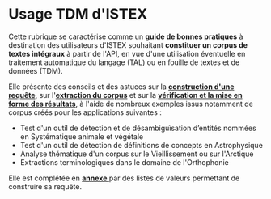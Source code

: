 # Usage TDM d'ISTEX

Cette rubrique se caractérise comme un **guide de bonnes pratiques** à destination des utilisateurs d'ISTEX souhaitant **constituer un corpus de textes intégraux** à partir de l'API, en vue d'une utilisation éventuelle en traitement automatique du langage \(TAL\) ou en fouille de textes et de données \(TDM\).

Elle présente des conseils et des astuces sur la [**construction d'une requête**](https://doc.istex.fr/tdm/requetage/README.md), sur l'[**extraction du corpus**](https://doc.istex.fr/tdm/extraction/README.md) et sur la [**vérification et la mise en forme des résultats**](https://doc.istex.fr/tdm/verification/README.md), à l'aide de nombreux exemples issus notamment de corpus créés pour les applications suivantes :

* Test d'un outil de détection et de désambiguïsation d’entités nommées en Systématique animale et végétale
* Test d'un outil de détection de définitions de concepts en Astrophysique
* Analyse thématique d'un corpus sur le Vieillissement ou sur l'Arctique
* Extractions terminologiques dans le domaine de l'Orthophonie

Elle est complétée en [**annexe** ](https://doc.istex.fr/tdm/annexes)par des listes de valeurs permettant de construire sa requête. 

